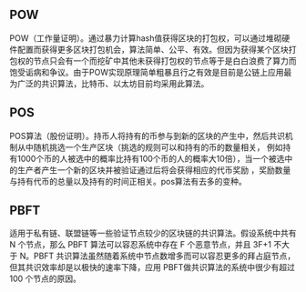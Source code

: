 ## POW
POW（工作量证明）。通过暴力计算hash值获得区块的打包权，可以通过堆砌硬件配置而获得更多区块打包机会，算法简单、公平、有效。但因为获得某个区块打包权的节点只会有一个而挖矿中其他未获得打包权的节点等于是白白浪费了算力而饱受诟病和争议。由于POW实现原理简单粗暴且行之有效是目前是公链上应用最为广泛的共识算法，比特币、以太坊目前均采用此算法。

## POS
POS算法（股份证明）。持币人将持有的币参与到新的区块的产生中，然后共识机制从中随机挑选一个生产区块（挑选的规则可以和持有的币的数量相关，
例如持有1000个币的人被选中的概率比持有100个币的人的概率大10倍），当一个被选中的生产者产生一个新的区块并被验证通过后将会获得相应的代币奖励
，奖励数量与持有代币的总量以及持有的时间正相关。pos算法有去多的变种。

## PBFT
适用于私有链、联盟链等一些验证节点较少的区块链的共识算法。假设系统中共有 N 个节点，那么 PBFT 算法可以容忍系统中存在
F 个恶意节点，并且 3F+1 不大于 N。PBFT 共识算法虽然随着系统中节点数增多而可以容忍更多的拜占庭节点，但其共识效率却是以极快的速率下降，应用 PBFT做共识算法的系统中很少有超过 100 个节点的原因。
